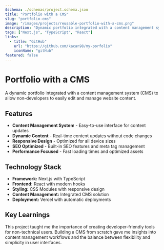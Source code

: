 ```yaml
---
$schema: ./schemas/project.schema.json
title: "Portfolio with a CMS"
slug: "portfolio-cms"
image: "/images/projects/reusable-portfolio-with-a-cms.png"
description: "Dynamic portfolio integrated with a content management system for easy content updates by non-developers."
tags: ["Next.js", "TypeScript", "React"]
links:
  - title: "GitHub"
    url: "https://github.com/kacan98/my-porfolio"
    iconName: "gitHub"
featured: false
---
```


# Portfolio with a CMS

A dynamic portfolio integrated with a content management system (CMS) to allow non-developers to easily edit and manage website content.

## Features

- **Content Management System** - Easy-to-use interface for content updates
- **Dynamic Content** - Real-time content updates without code changes
- **Responsive Design** - Optimized for all device sizes
- **SEO Optimized** - Built-in SEO features and meta tag management
- **Performance Focused** - Fast loading times and optimized assets

## Technology Stack

- **Framework:** Next.js with TypeScript
- **Frontend:** React with modern hooks
- **Styling:** CSS Modules with responsive design
- **Content Management:** Integrated CMS solution
- **Deployment:** Vercel with automatic deployments

## Key Learnings

This project taught me the importance of creating developer-friendly tools for non-technical users. Building a CMS from scratch gave me insights into content management workflows and the balance between flexibility and simplicity in user interfaces.